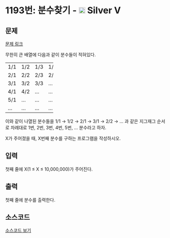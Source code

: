 # 1193번: 분수찾기 - <img src="https://static.solved.ac/tier_small/6.svg" style="height:20px" /> Silver V

<!-- performance -->

<!-- 문제 제출 후 깃허브에 푸시를 했을 때 제출한 코드의 성능이 입력될 공간입니다.-->

<!-- end -->

## 문제

[문제 링크](https://boj.kr/1193)


<p>무한히 큰 배열에 다음과 같이 분수들이&nbsp;적혀있다.</p>

<table class="table table-bordered" style="width:30%">
<tbody>
<tr>
<td style="width:5%">1/1</td>
<td style="width:5%">1/2</td>
<td style="width:5%">1/3</td>
<td style="width:5%">1/4</td>
<td style="width:5%">1/5</td>
<td style="width:5%">…</td>
</tr>
<tr>
<td>2/1</td>
<td>2/2</td>
<td>2/3</td>
<td>2/4</td>
<td>…</td>
<td>…</td>
</tr>
<tr>
<td>3/1</td>
<td>3/2</td>
<td>3/3</td>
<td>…</td>
<td>…</td>
<td>…</td>
</tr>
<tr>
<td>4/1</td>
<td>4/2</td>
<td>…</td>
<td>…</td>
<td>…</td>
<td>…</td>
</tr>
<tr>
<td>5/1</td>
<td>…</td>
<td>…</td>
<td>…</td>
<td>…</td>
<td>…</td>
</tr>
<tr>
<td>…</td>
<td>…</td>
<td>…</td>
<td>…</td>
<td>…</td>
<td>…</td>
</tr>
</tbody>
</table>

<p>이와 같이 나열된 분수들을 1/1 → 1/2 → 2/1 → 3/1 →&nbsp;2/2 → … 과 같은 지그재그 순서로 차례대로 1번, 2번, 3번, 4번, 5번, … 분수라고 하자.</p>

<p>X가 주어졌을 때, X번째 분수를 구하는 프로그램을 작성하시오.</p>



## 입력


<p>첫째 줄에 X(1 ≤ X ≤ 10,000,000)가 주어진다.</p>



## 출력


<p>첫째 줄에 분수를 출력한다.</p>



## 소스코드

[소스코드 보기](분수찾기.c)